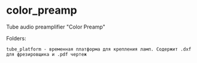 # color_preamp
Tube audio preamplifier "Color Preamp"

Folders:
	
	tube_platform - временная платформа для крепления ламп. Содержит .dxf для фрезировщика и .pdf чертеж
